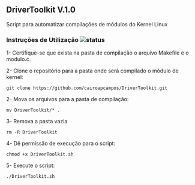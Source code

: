 ## DriverToolkit V.1.0
Script para automatizar compilações de módulos do Kernel Linux

### Instruções de Utilização ![status](https://img.shields.io/readthedocs/pip.svg)

1- Certifique-se que exista na pasta de compilação o arquivo Makefile e o modulo.c.

2- Clone o repositório para a pasta onde será compilado o módulo de kernel:

`git clone https://github.com/cairoapcampos/DriverToolkit.git`

2- Mova os arquivos para a pasta de compilação:

`mv DriverToolkit/* .`

3- Remova a pasta vazia

`rm -R DriverToolkit`

4- Dê permissão de execução para o script:

`chmod +x DriverToolkit.sh`

5- Execute o script:

`./DriverToolkit.sh`
